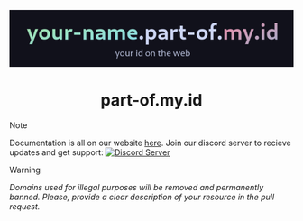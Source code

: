 <p align="center">
    <img alt="banner" src="https://raw.githubusercontent.com/partofmyid/.github/refs/heads/main/profile/image.png">
</p>
<h1 align="center">part-of.my.id</h1>

> [!NOTE]
> Documentation is all on our website [here](https://part-of.my.id/docs#structure). Join our discord server to recieve updates and get support:
> <a href="https://discord.gg/rFyRF3MMhc"><img alt="Discord Server" src="https://invidget.switchblade.xyz/rFyRF3MMhc"></a>

> [!WARNING]
> *Domains used for illegal purposes will be removed and permanently banned. Please, provide a clear description of your resource in the pull request.*
